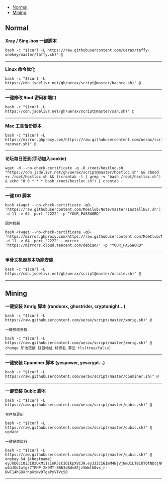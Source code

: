 - [Normal](#normal)
- [Mining](#mining)

## Normal

__Xray / Sing-box 一键脚本__

```
bash -c "$(curl -L https://raw.githubusercontent.com/uerax/taffy-onekey/master/taffy.sh)" @
```

***

__Linux 命令优化__

```
bash -c "$(curl -L https://cdn.jsdelivr.net/gh/uerax/script@master/bashrc.sh)" @
```

***

__一键修改 Root 密码和端口__

```
bash -c "$(curl -L https://cdn.jsdelivr.net/gh/uerax/script@master/ssh.sh)" @
```

***

__Mac 工具备份脚本__

```
bash -c "$(curl -L https://mirror.ghproxy.com/https://raw.githubusercontent.com/uerax/script/master/mac-recover.sh)" @
```

***

__论坛每日签到(手动加入cookie)__

```
wget -N --no-check-certificate -q -O /root/hostloc.sh "https://cdn.jsdelivr.net/gh/uerax/script@master/hostloc.sh" && chmod +x /root/hostloc.sh && ((crontab -l | grep -v "bash /root/hostloc.sh") & echo "0 0 * * * bash /root/hostloc.sh") | crontab -
```

***

__一键 DD 脚本__

```
bash <(wget --no-check-certificate -qO- 'https://raw.githubusercontent.com/MoeClub/Note/master/InstallNET.sh') -d 11 -v 64 -port "2222" -p "YOUR_PASSWORD" 
```

`国内机器`

```
bash <(wget --no-check-certificate -qO- 'https://mirror.ghproxy.com/https://raw.githubusercontent.com/MoeClub/Note/master/InstallNET.sh') -d 11 -v 64 -port "2222" --mirror 'https://mirrors.cloud.tencent.com/debian/' -p "YOUR_PASSWORD" 
```

***

__甲骨文机器基本功能安装__

```
bash -c "$(curl -L https://cdn.jsdelivr.net/gh/uerax/script@master/oracle.sh)" @
```

***

## Mining

__一键安装 Xmrig 脚本 (randomx, ghostrider, cryptonight...)__

```
bash -c "$(curl -L https://raw.githubusercontent.com/uerax/script/master/xmrig.sh)" @
```

`一键修改参数`

```
bash -c "$(curl -L https://raw.githubusercontent.com/uerax/script/master/xmrig.sh)" @ change 矿池链接 钱包地址 标识名 算法 tls(true/false)
```

***

__一键安装 Cpuminer 脚本 (yespower, yescrypt...)__

```
bash -c "$(curl -L https://raw.githubusercontent.com/uerax/script/master/cpuminer.sh)" @
```

***

__一键安装 Qubic 脚本__

```
bash -c "$(curl -L https://raw.githubusercontent.com/uerax/script/master/qubic.sh)" @
```

`客户端更新`

```
bash -c "$(curl -L https://raw.githubusercontent.com/uerax/script/master/qubic.sh)" @ update
```

`一键安装运行`

```
bash -c "$(curl -L https://raw.githubusercontent.com/uerax/script/master/qubic.sh)" @ onekey 64 $(hostname) eyJhbGciOiJIUzUxMiIsInR5cCI6IkpXVCJ9.eyJJZCI6ImM4NjVjNmU1LTBiOTQtNDdjNC04NzBkLThmNTRkOTQ5NzgzMiIsIk1pbmluZyI6IiIsIm5iZiI6MTcwNzczNjA5OSwiZXhwIjoxNzM5MjcyMDk5LCJpYXQiOjE3MDc3MzYwOTksImlzcyI6Imh0dHBzOi8vcXViaWMubGkvIiwiYXVkIjoiaHR0cHM6Ly9xdWJpYy5saS8ifQ.v_VgJJy6jXA-w4aJOo1wtgr7TPHP-2k9MY-8B63qBdv8EjzSWmlh0vx_r-DwF14hG8XrhpXtNv9TgaPyVTVc5Q
```

***